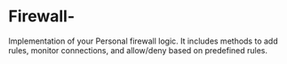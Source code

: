 # Firewall-
Implementation of your Personal firewall logic. It includes methods to add rules, monitor connections, and allow/deny based on predefined rules.
